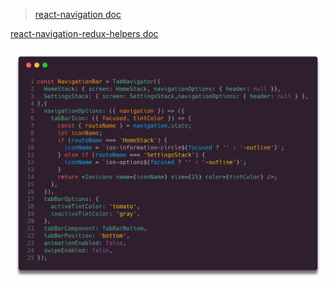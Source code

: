 > [react-navigation doc][react-navigation]

[react-navigation-redux-helpers doc][react-navigation-redux-helpers]

<img src="./assets/tab-navigator.png"/>

[react-navigation]: https://reactnavigation.org/docs/getting-started.html
[react-navigation-redux-helpers]:https://github.com/react-navigation/react-navigation-redux-helpers
